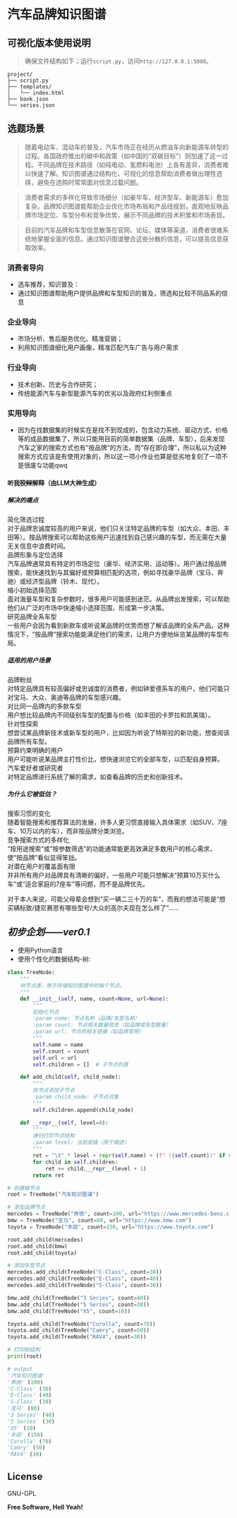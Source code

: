 # 汽车品牌知识图谱

## 可视化版本使用说明
> 确保文件结构如下；运行`script.py`，访问`http://127.0.0.1:5000`。
```
project/
├── script.py
├── templates/
│   └── index.html
├── bank.json
└── series.json
```

## 选题场景

> 随着电动车、混动车的普及，汽车市场正在经历从燃油车向新能源车转型的过程。各国政府推出的碳中和政策（如中国的“双碳目标”）则加速了这一过程。不同品牌在技术路径（如纯电动、氢燃料电池）上各有差异，消费者难以快速了解。知识图谱通过结构化、可视化的信息帮助消费者做出理性选择，避免在选购时常常面对信息过载问题。

> 消费者需求的多样化导致市场细分（如豪华车、经济型车、新能源车）愈加复杂。品牌知识图谱能帮助企业优化市场布局和产品线规划，直观地反映品牌市场定位、车型分布和竞争优势，展示不同品牌的技术积累和市场表现。

> 目前的汽车品牌和车型信息散落在官网、论坛、媒体等渠道，消费者很难系统地掌握全面的信息。通过知识图谱整合这些分散的信息，可以提高信息获取效率。

### 消费者导向
- 选车推荐，知识普及：
- 通过知识图谱帮助用户提供品牌和车型知识的普及，筛选和比较不同品系的信息

### 企业导向
- 市场分析、售后服务优化、精准营销；
- 利用知识图谱细化用户画像，精准匹配汽车广告与用户需求

### 行业导向
- 技术创新、历史与合作研究；
- 传统能源汽车与新型能源汽车的优劣以及政府红利侧重点

### 实用导向
- 因为在找数据集的时候实在是找不到现成的，包含动力系统、驱动方式、价格等的成品数据集了，所以只能用目前的简单数据集（品牌、车型），后来发现汽车之家的搜索方式也有“按品牌”的方法，而“存在即合理”，所以私以为这种搜索方式应该是有使用对象的，所以这一项小作业也算是低劣地复刻了一项不是很废な功能qwq

#### 听我~~狡辩~~解释（由LLM大神生成）
##### 解决的痛点
简化筛选过程  
对于品牌忠诚度较高的用户来说，他们只关注特定品牌的车型（如大众、本田、丰田等）。按品牌搜索可以帮助这些用户迅速找到自己感兴趣的车型，而无需在大量无关信息中浪费时间。  
品牌形象与定位选择  
汽车品牌通常具有特定的市场定位（豪华、经济实用、运动等）。用户通过按品牌搜索，能快速找到与其偏好或预算相匹配的选项，例如寻找豪华品牌（宝马、奔驰）或经济型品牌（铃木、现代）。  
缩小初始选择范围  
面对海量车型和复杂参数时，很多用户可能感到迷茫。从品牌出发搜索，可以帮助他们从广泛的市场中快速缩小选择范围，形成第一步决策。  
研究品牌全系车型  
一些用户会因为看到新款车或听说某品牌的优势而想了解该品牌的全系产品。这种情况下，“按品牌”搜索功能能满足他们的需求，让用户方便地纵览某品牌的车型布局。  
##### 适用的用户场景
品牌粉丝  
对特定品牌具有较高偏好或忠诚度的消费者，例如钟爱德系车的用户，他们可能只对宝马、大众、奥迪等品牌的车型感兴趣。  
对比同一品牌内的多款车型  
用户想比较品牌内不同级别车型的配置与价格（如丰田的卡罗拉和凯美瑞）。  
针对性探索  
想尝试某品牌新技术或新车型的用户，比如因为听说了特斯拉的新功能，想查阅该品牌所有车型。  
预算约束明确的用户  
用户可能听说某品牌主打性价比，想快速浏览它的全部车型，以匹配自身预算。  
汽车爱好者或研究者  
对特定品牌进行系统了解的需求，如查看品牌的历史和创新技术。  
##### 为什么它被低估？
搜索习惯的变化  
随着智能搜索和推荐算法的发展，许多人更习惯直接输入具体需求（如SUV、7座车、10万以内的车），而非按品牌分类浏览。  
竞争搜索方式的多样化  
“按用途搜索”或“按参数筛选”的功能通常能更高效满足多数用户的核心需求，使“按品牌”看似显得笨拙。  
对潜在用户的覆盖面有限  
并非所有用户对品牌具有清晰的偏好，一些用户可能只想解决“预算10万买什么车”或“适合家庭的7座车”等问题，而不是品牌优先。  

对于本人来说，可能父母辈会想到“买一辆二三十万的车”，而我的想法可能是“想买辆标致/捷尼赛思有哪些型号/大众的高尔夫现在怎么样了”……

## _初步企划——ver0.1_

- 使用Python语言
- 使用个性化的数据结构-树:
```python
class TreeNode:
    """
    树节点类，用于存储知识图谱中的每个节点。
    """
    def __init__(self, name, count=None, url=None):
        """
        初始化节点
        :param name: 节点名称（品牌/车型名称）
        :param count: 节点相关数量信息（如品牌或车型数量）
        :param url: 节点的相关链接（如品牌官网）
        """
        self.name = name
        self.count = count
        self.url = url
        self.children = []  # 子节点列表

    def add_child(self, child_node):
        """
        向节点添加子节点
        :param child_node: 子节点对象
        """
        self.children.append(child_node)

    def __repr__(self, level=0):
        """
        递归打印节点结构
        :param level: 当前层级（用于缩进）
        """
        ret = "\t" * level + repr(self.name) + (f" ({self.count})" if self.count else "") + "\n"
        for child in self.children:
            ret += child.__repr__(level + 1)
        return ret

# 创建根节点
root = TreeNode("汽车知识图谱")

# 添加品牌节点
mercedes = TreeNode("奔驰", count=100, url="https://www.mercedes-benz.com")
bmw = TreeNode("宝马", count=80, url="https://www.bmw.com")
toyota = TreeNode("丰田", count=150, url="https://www.toyota.com")

root.add_child(mercedes)
root.add_child(bmw)
root.add_child(toyota)

# 添加车型节点
mercedes.add_child(TreeNode("C-Class", count=30))
mercedes.add_child(TreeNode("E-Class", count=40))
mercedes.add_child(TreeNode("S-Class", count=30))

bmw.add_child(TreeNode("3 Series", count=40))
bmw.add_child(TreeNode("5 Series", count=30))
bmw.add_child(TreeNode("X5", count=10))

toyota.add_child(TreeNode("Corolla", count=70))
toyota.add_child(TreeNode("Camry", count=50))
toyota.add_child(TreeNode("RAV4", count=30))

# 打印树结构
print(root)

# output
'汽车知识图谱'
'奔驰' (100)
'C-Class' (30)
'E-Class' (40)
'S-Class' (30)
'宝马' (80)
'3 Series' (40)
'5 Series' (30)
'X5' (10)
'丰田' (150)
'Corolla' (70)
'Camry' (50)
'RAV4' (30)
```

## License

GNU-GPL

**Free Software, Hell Yeah!**

